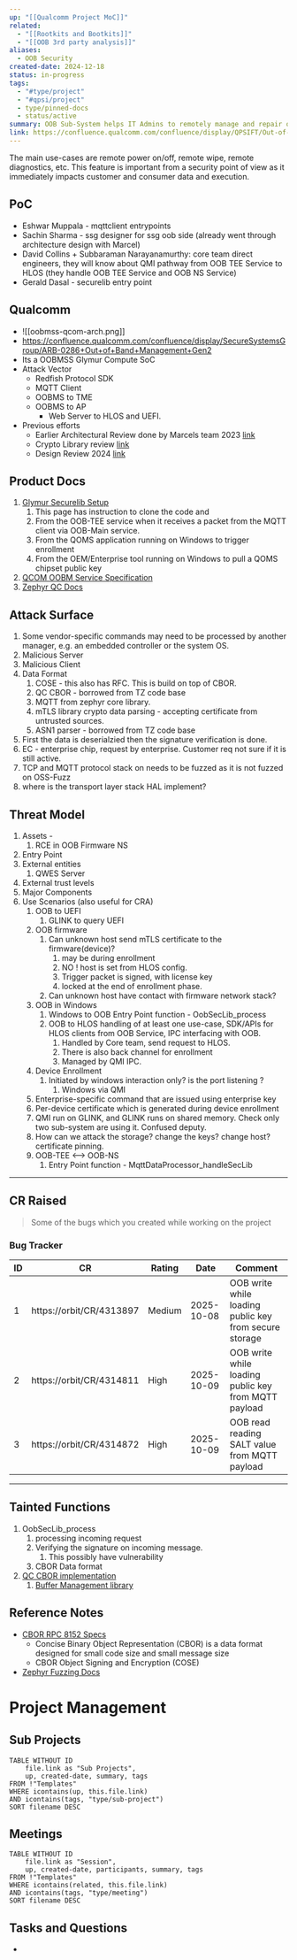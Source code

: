 ```yaml
---
up: "[[Qualcomm Project MoC]]"
related:
  - "[[Rootkits and Bootkits]]"
  - "[[OOB 3rd party analysis]]"
aliases:
  - OOB Security
created-date: 2024-12-18
status: in-progress
tags:
  - "#type/project"
  - "#qpsi/project"
  - type/pinned-docs
  - status/active
summary: OOB Sub-System helps IT Admins to remotely manage and repair office machines. Security of This component is critical since someone can access the machine remotely.
link: https://confluence.qualcomm.com/confluence/display/QPSIFT/Out-of-Band+%28OOBMS%29+fuzzing
---
```




The main use-cases are remote power on/off, remote wipe, remote diagnostics, etc. This feature is important from a security point of view as it immediately impacts customer and consumer data and execution.

## PoC

- Eshwar Muppala - mqttclient entrypoints
- Sachin Sharma - ssg designer for ssg oob side (already went through architecture design with Marcel)
- David Collins + Subbaraman Narayanamurthy: core team direct engineers, they will know about QMI pathway from OOB TEE Service to HLOS (they handle OOB TEE Service and OOB NS Service)
- Gerald Dasal - securelib entry point

## Qualcomm

- ![[oobmss-qcom-arch.png]]
- https://confluence.qualcomm.com/confluence/display/SecureSystemsGroup/ARB-0286+Out+of+Band+Management+Gen2
- Its a OOBMSS Glymur Compute SoC
- Attack Vector
	- Redfish Protocol SDK
	- MQTT Client
	- OOBMS to TME
	- OOBMS to AP
		- Web Server to HLOS and UEFI.
- Previous efforts
	- Earlier Architectural Review done by Marcels team 2023 [link](https://jira-dc.qualcomm.com/jira/browse/QPSIRAFT-2325)
	- Crypto Library review [link](https://jira-dc.qualcomm.com/jira/browse/QPSIRAFT-2821)
	- Design Review 2024 [link](https://jira-dc.qualcomm.com/jira/browse/QPSIRAFT-2708)

## Product Docs

1. [Glymur Securelib Setup](https://confluence.qualcomm.com/confluence/display/SecureSystemsGroup/Glymur+Securelib+device+setup)
	1. This page has instruction to clone the code and 
	2. From the OOB-TEE service when it receives a packet from the MQTT client via OOB-Main service.
	3. From the QOMS application running on Windows to trigger enrollment
	4.  From the OEM/Enterprise tool running on Windows to pull a QOMS chipset public key
2. [QCOM OOBM Service Specification](https://github.qualcomm.com/pages/CorePlatform/oobm-service/index.html)
3. [Zephyr QC Docs](http://go.qualcomm.com/corezephyr)

## Attack Surface

1.  Some vendor-specific commands may need to be processed by another manager, e.g. an embedded controller or the system OS.
2. Malicious Server
3. Malicious Client
4. Data Format
	1. COSE - this also has RFC. This is build on top of CBOR.
	2. QC CBOR - borrowed from TZ code base
	3. MQTT from zephyr core library.
	4. mTLS library crypto data parsing - accepting certificate from untrusted sources.
	5. ASN1 parser - borrowed from TZ code base
5. First the data is deserialzied then the signature verification is done.
6. EC - enterprise chip, request by enterprise. Customer req not sure if it is still active.
7. TCP and MQTT protocol stack on needs to be fuzzed as it is not fuzzed on OSS-Fuzz
8. where is the transport layer stack HAL implement?

## Threat Model
1. Assets - 
	1. RCE in OOB Firmware NS
2. Entry Point
3. External entities
	1. QWES Server
4. External trust levels
5. Major Components
6. Use Scenarios (also useful for CRA)
	1. OOB to UEFI
		1. GLINK to query UEFI
	2. OOB firmware
		1. Can unknown host send mTLS certificate to the firmware(device)?
			1. may be during enrollment
			2. NO ! host is set from HLOS config.
			3. Trigger packet is signed, with license key
			4. locked at the end of enrollment phase.
		2. Can unknown host have contact with firmware network stack?
	3. OOB in Windows
		1. Windows to OOB Entry Point function - OobSecLib_process
		2. OOB to HLOS handling of at least one use-case, SDK/APIs for HLOS clients from OOB Service, IPC interfacing with OOB.
			1. Handled by Core team, send request to HLOS.
			2. There is also back channel for enrollment
			3. Managed by QMI IPC.
	4. Device Enrollment
		1. Initiated by windows interaction only? is the port listening ?
			1. Windows via QMI
	5. Enterprise-specific command that are issued using enterprise key
	6. Per-device certificate which is generated during device enrollment
	7. QMI run on GLINK, and GLINK runs on shared memory. Check only two sub-system are using it. Confused deputy.
	8. How can we attack the storage? change the keys? change host? certificate pinning.
	9. OOB-TEE <--> OOB-NS
		1. Entry Point function - MqttDataProcessor_handleSecLib

---
## CR Raised
> Some of the bugs which you created while working on the project

### Bug Tracker

| ID  | CR                       | Rating | Date       | Comment                                                |
| --- | ------------------------ | ------ | ---------- | ------------------------------------------------------ |
| 1   | https://orbit/CR/4313897 | Medium | 2025-10-08 | OOB write while loading public key from secure storage |
| 2   | https://orbit/CR/4314811 | High   | 2025-10-09 | OOB write while loading public key from MQTT payload   |
| 3   | https://orbit/CR/4314872 | High   | 2025-10-09 | OOB read reading SALT value from MQTT payload          |

---

## Tainted Functions

1. OobSecLib_process
	1. processing incoming request
	2. Verifying the signature on incoming message.
		1. This possibly have vulnerability 
	3. CBOR Data format
2. [QC CBOR implementation](https://corebsp-grok-server.qualcomm.com/source/xref/MPSS.DE.9.0/modem_proc/core/securemsm/services/Qcbor/)
	1. [Buffer Management library](https://corebsp-grok-server.qualcomm.com/source/xref/MPSS.DE.9.0/modem_proc/core/securemsm/services/UsefulBuf/inc/UsefulBuf.h#1023)

## Reference Notes

-  [CBOR RPC 8152 Specs](https://datatracker.ietf.org/doc/html/rfc8152)
	- Concise Binary Object Representation (CBOR) is a data format designed for small code size and small message size
	- CBOR Object Signing and Encryption (COSE)
- [Zephyr Fuzzing Docs](https://docs.zephyrproject.org/latest/samples/subsys/debug/fuzz/README.html)

# Project Management 

## Sub Projects

```dataview
TABLE WITHOUT ID
	file.link as "Sub Projects",
	up, created-date, summary, tags
FROM !"Templates"
WHERE icontains(up, this.file.link)
AND icontains(tags, "type/sub-project")
SORT filename DESC
```

## Meetings

```dataview
TABLE WITHOUT ID
	file.link as "Session",
	up, created-date, participants, summary, tags
FROM !"Templates"
WHERE icontains(related, this.file.link)
AND icontains(tags, "type/meeting")
SORT filename DESC
```

## Tasks and Questions
- 